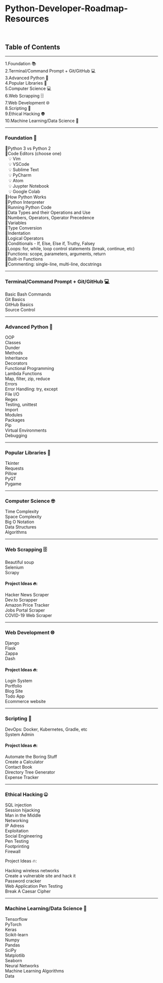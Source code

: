 # Python-Developer-Roadmap-Resources <br><br>




## Table of Contents
<hr>
1.Foundation 📚 <br>
2.Terminal/Command Prompt + Git/GitHub 💻<br>
3.Advanced Python 🐍<br>
4.Popular Libraries 📙<br>
5.Computer Science 💻<br>
6.Web Scrapping 🗄️<br>
7.Web Development 🌐<br>
8.Scripting 📜<br>
9.Ethical Hacking 👽<br>
10.Machine Learning/Data Science 🤖<br>

<hr>

### Foundation 🐍
📌Python 3 vs Python 2<br>
📌Code Editors (choose one)<br>
  &nbsp;&nbsp; 💡 Vim<br>
  &nbsp;&nbsp; 💡 VSCode<br>
  &nbsp;&nbsp; 💡 Sublime Text<br>
  &nbsp;&nbsp; 💡 PyCharm<br>
  &nbsp;&nbsp; 💡 Atom<br>
  &nbsp;&nbsp; 💡 Juypter Notebook<br>
  &nbsp;&nbsp; 💡 Google Colab<br>
📌How Python Works<br>
📌Python Interpreter<br>
📌Running Python Code<br>
📌Data Types and their Operations and Use<br>
📌Numbers, Operators, Operator Precedence<br>
📌Variables<br>
📌Type Conversion<br>
📌Indentation<br>
📌Logical Operators<br>
📌Conditionals - If, Else, Else if, Truthy, Falsey<br>
📌Loops: for, while, loop control statements (break, continue, etc)<br>
📌Functions: scope, parameters, arguments, return<br>
📌Built-in Functions<br>
📌Commenting: single-line, multi-line, docstrings<br>

<hr>

### Terminal/Command Prompt + Git/GitHub 💻 <br>
Basic Bash Commands<br>
Git Basics<br>
GitHub Basics<br>
Source Control<br>

<hr>

### Advanced Python 🐍
OOP<br>
Classes<br>
Dunder<br>
Methods<br>
Inheritance<br>
Decorators<br>
Functional Programming<br>
Lambda Functions<br>
Map, filter, zip, reduce<br>
Errors<br>
Error Handling: try, except<br>
File I/O<br>
Regex<br>
Testing, unittest<br>
Import<br>
Modules<br>
Packages<br>
Pip<br>
Virtual Environments<br>
Debugging<br>

<hr>

### Popular Libraries 📙

Tkinter<br>
Requests<br>
Pillow<br>
PyQT<br>
Pygame<br>

<hr>

### Computer Science 🤓 <br>
Time Complexity<br>
Space Complexity<br>
Big O Notation<br>
Data Structures<br>
Algorithms<br>

<hr>

### Web Scrapping 🗄️ <br>
Beautiful soup<br>
Selenium<br>
Scrapy<br>

#### Project Ideas 🔥:

Hacker News Scraper<br>
Dev.to Scrapper<br>
Amazon Price Tracker<br>
Jobs Portal Scraper<br>
COVID-19 Web Scraper<br>

<hr>

### Web Development 🌐 <br>
Django<br>
Flask<br>
Zappa<br>
Dash<br>

#### Project Ideas 🔥: 

Login System<br>
Portfolio<br>
Blog Site<br>
Todo App<br>
Ecommerce website

<hr>

### Scripting 📜 
DevOps: Docker, Kubernetes, Gradle, etc <br>
System Admin<br>

#### Project Ideas 🔥:

Automate the Boring Stuff<br>
Create a Calculator<br>
Contact Book<br>
Directory Tree Generator<br>
Expense Tracker<br>

<hr>

### Ethical Hacking 🤐
SQL injection<br>
Session hijacking<br>
Man in the Middle<br>
Networking<br>
IP Adress<br>
Exploitation<br>
Social Engineering<br>
Pen Testing<br>
Footprinting<br>
Firewall<br>

Project Ideas 🔥:

Hacking wireless networks<br>
Create a vulnerable site and hack it<br>
Password cracker<br>
Web Application Pen Testing<br>
Break A Caesar Cipher<br>

<hr>

### Machine Learning/Data Science 🤖

Tensorflow<br>
PyTorch<br>
Keras<br>
Scikit-learn<br>
Numpy<br>
Pandas<br>
SciPy<br>
Matplotlib<br>
Seaborn<br>
Neural Networks<br>
Machine Learning Algorithms<br>
Data<br>
